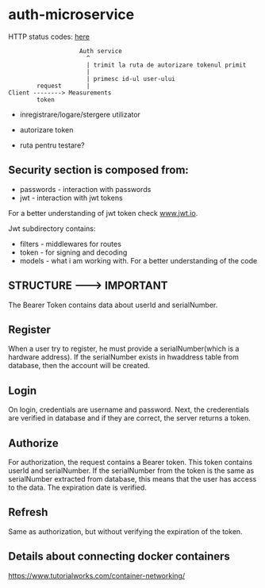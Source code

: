 # auth-microservice

HTTP status codes: [here](https://en.wikipedia.org/wiki/List_of_HTTP_status_codes)

```
                    Auth service
                      ^
                      | trimit la ruta de autorizare tokenul primit
                      | 
                      | primesc id-ul user-ului
        request       |           
Client --------> Measurements
        token
```


- inregistrare/logare/stergere utilizator
- autorizare token

- ruta pentru testare?

## Security section is composed from:
- passwords - interaction with passwords
- jwt - interaction with jwt tokens

For a better understanding of jwt token check www.jwt.io.

Jwt subdirectory contains:

- filters - middlewares for routes
- token - for signing and decoding
- models - what i am working with. For a better understanding of the code


## STRUCTURE ---> IMPORTANT
The Bearer Token contains data about userId and serialNumber.

Register
-
When a user try to register, he must provide a serialNumber(which is a hardware address). If the serialNumber exists in hwaddress table from database, then the account will be created.

Login
-
On login, credentials are username and password. Next, the crederentials are verified in database and if they are correct, the server returns a token.

Authorize
- 
For authorization, the request contains a Bearer token. This token contains userId and serialNumber. If the serialNumber from the token is the same as serialNumber extracted from database, this means that the user has access to the data. The expiration date is verified.

Refresh
- 
Same as authorization, but without verifying the expiration of the token.


## Details about connecting docker containers
https://www.tutorialworks.com/container-networking/
